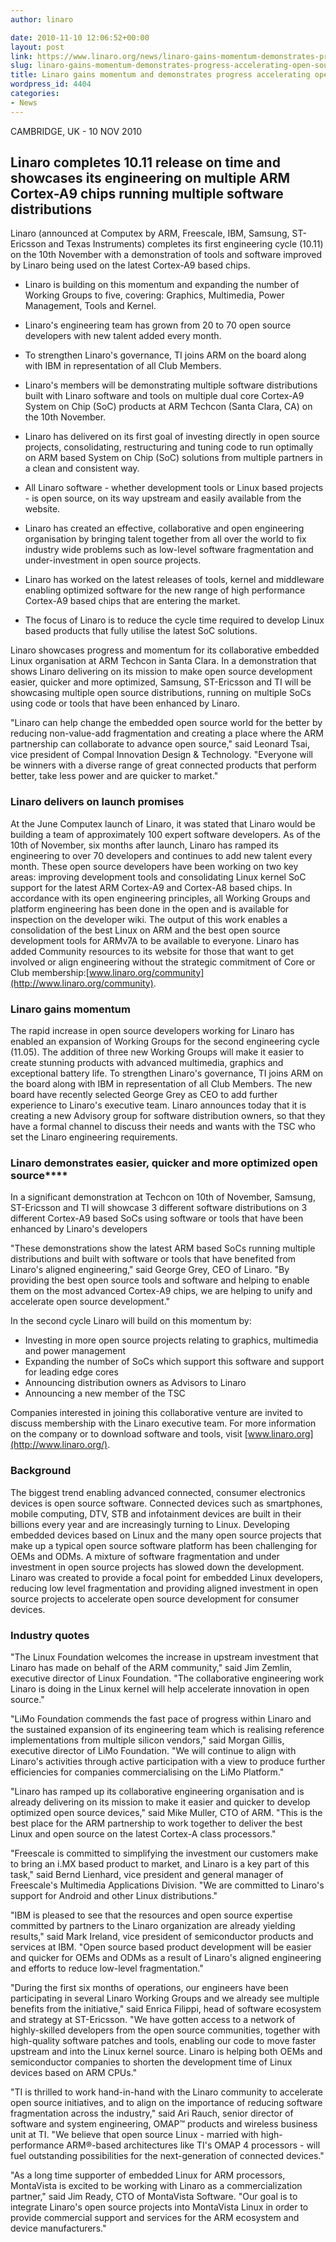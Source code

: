 ```yaml
---
author: linaro

date: 2010-11-10 12:06:52+00:00
layout: post
link: https://www.linaro.org/news/linaro-gains-momentum-demonstrates-progress-accelerating-open-source-development/
slug: linaro-gains-momentum-demonstrates-progress-accelerating-open-source-development
title: Linaro gains momentum and demonstrates progress accelerating open source development
wordpress_id: 4404
categories:
- News
---
```

CAMBRIDGE, UK - 10 NOV 2010

## Linaro completes 10.11 release on time and showcases its engineering on multiple ARM Cortex-A9 chips running multiple software distributions

Linaro (announced at Computex by ARM, Freescale, IBM, Samsung, ST-Ericsson and Texas Instruments) completes its first engineering cycle (10.11) on the 10th November with a demonstration of tools and software improved by Linaro being used on the latest Cortex-A9 based chips.
	
  * Linaro is building on this momentum and expanding the number of Working Groups to five, covering: Graphics, Multimedia, Power Management, Tools and Kernel.

	
  * Linaro's engineering team has grown from 20 to 70 open source developers with new talent added every month.

	
  * To strengthen Linaro's governance, TI joins ARM on the board along with IBM in representation of all Club Members.

	
  * Linaro's members will be demonstrating multiple software distributions built with Linaro software and tools on multiple dual core Cortex-A9 System on Chip (SoC) products at ARM Techcon (Santa Clara, CA) on the 10th November.

	
  * Linaro has delivered on its first goal of investing directly in open source projects, consolidating, restructuring and tuning code to run optimally on ARM based System on Chip (SoC) solutions from multiple partners in a clean and consistent way.

	
  * All Linaro software - whether development tools or Linux based projects - is open source, on its way upstream and easily available from the website.

	
  * Linaro has created an effective, collaborative and open engineering organisation by bringing talent together from all over the world to fix industry wide problems such as low-level software fragmentation and under-investment in open source projects.

	
  * Linaro has worked on the latest releases of tools, kernel and middleware enabling optimized software for the new range of high performance Cortex-A9 based chips that are entering the market.

	
  * The focus of Linaro is to reduce the cycle time required to develop Linux based products that fully utilise the latest SoC solutions.


Linaro showcases progress and momentum for its collaborative embedded Linux organisation at ARM Techcon in Santa Clara. In a demonstration that shows Linaro delivering on its mission to make open source development easier, quicker and more optimized, Samsung, ST-Ericsson and TI will be showcasing multiple open source distributions, running on multiple SoCs using code or tools that have been enhanced by Linaro.

"Linaro can help change the embedded open source world for the better by reducing non-value-add fragmentation and creating a place where the ARM partnership can collaborate to advance open source," said Leonard Tsai, vice president of Compal Innovation Design & Technology. "Everyone will be winners with a diverse range of great connected products that perform better, take less power and are quicker to market."

### Linaro delivers on launch promises

At the June Computex launch of Linaro, it was stated that Linaro would be building a team of approximately 100 expert software developers. As of the 10th of November, six months after launch, Linaro has ramped its engineering to over 70 developers and continues to add new talent every month. These open source developers have been working on two key areas: improving development tools and consolidating Linux kernel SoC support for the latest ARM Cortex-A9 and Cortex-A8 based chips. In accordance with its open engineering principles, all Working Groups and platform engineering has been done in the open and is available for inspection on the developer wiki. The output of this work enables a consolidation of the best Linux on ARM and the best open source development tools for ARMv7A to be available to everyone. Linaro has added Community resources to its website for those that want to get involved or align engineering without the strategic commitment of Core or Club membership:[www.linaro.org/community](http://www.linaro.org/community).

### Linaro gains momentum

The rapid increase in open source developers working for Linaro has enabled an expansion of Working Groups for the second engineering cycle (11.05). The addition of three new Working Groups will make it easier to create stunning products with advanced multimedia, graphics and exceptional battery life. To strengthen Linaro's governance, TI joins ARM on the board along with IBM in representation of all Club Members. The new board have recently selected George Grey as CEO to add further experience to Linaro's executive team. Linaro announces today that it is creating a new Advisory group for software distribution owners, so that they have a formal channel to discuss their needs and wants with the TSC who set the Linaro engineering requirements.

### Linaro demonstrates easier, quicker and more optimized open source****

In a significant demonstration at Techcon on 10th of November, Samsung, ST-Ericsson and TI will showcase 3 different software distributions on 3 different Cortex-A9 based SoCs using software or tools that have been enhanced by Linaro's developers

"These demonstrations show the latest ARM based SoCs running multiple distributions and built with software or tools that have benefited from Linaro's aligned engineering," said George Grey, CEO of Linaro. "By providing the best open source tools and software and helping to enable them on the most advanced Cortex-A9 chips, we are helping to unify and accelerate open source development."

In the second cycle Linaro will build on this momentum by:
	
  * Investing in more open source projects relating to graphics, multimedia and power management
  * Expanding the number of SoCs which support this software and support for leading edge cores
  * Announcing distribution owners as Advisors to Linaro
  * Announcing a new member of the TSC


Companies interested in joining this collaborative venture are invited to discuss membership with the Linaro executive team. For more information on the company or to download software and tools, visit [www.linaro.org](http://www.linaro.org/).

### Background

The biggest trend enabling advanced connected, consumer electronics devices is open source software. Connected devices such as smartphones, mobile computing, DTV, STB and infotainment devices are built in their billions every year and are increasingly turning to Linux. Developing embedded devices based on Linux and the many open source projects that make up a typical open source software platform has been challenging for OEMs and ODMs. A mixture of software fragmentation and under investment in open source projects has slowed down the development. Linaro was created to provide a focal point for embedded Linux developers, reducing low level fragmentation and providing aligned investment in open source projects to accelerate open source development for consumer devices.

### Industry quotes

"The Linux Foundation welcomes the increase in upstream investment that Linaro has made on behalf of the ARM community," said Jim Zemlin, executive director of Linux Foundation. "The collaborative engineering work Linaro is doing in the Linux kernel will help accelerate innovation in open source."

"LiMo Foundation commends the fast pace of progress within Linaro and the sustained expansion of its engineering team which is realising reference implementations from multiple silicon vendors," said Morgan Gillis, executive director of LiMo Foundation. "We will continue to align with Linaro's activities through active participation with a view to produce further efficiencies for companies commercialising on the LiMo Platform."

"Linaro has ramped up its collaborative engineering organisation and is already delivering on its mission to make it easier and quicker to develop optimized open source devices," said Mike Muller, CTO of ARM. "This is the best place for the ARM partnership to work together to deliver the best Linux and open source on the latest Cortex-A class processors."

"Freescale is committed to simplifying the investment our customers make to bring an i.MX based product to market, and Linaro is a key part of this task," said Bernd Lienhard, vice president and general manager of Freescale's Multimedia Applications Division. "We are committed to Linaro's support for Android and other Linux distributions."

"IBM is pleased to see that the resources and open source expertise committed by partners to the Linaro organization are already yielding results," said Mark Ireland, vice president of semiconductor products and services at IBM. "Open source based product development will be easier and quicker for OEMs and ODMs as a result of Linaro's aligned engineering and efforts to reduce low-level fragmentation."

"During the first six months of operations, our engineers have been participating in several Linaro Working Groups and we already see multiple benefits from the initiative," said Enrica Filippi, head of software ecosystem and strategy at ST-Ericsson. "We have gotten access to a network of highly-skilled developers from the open source communities, together with high-quality software patches and tools, enabling our code to move faster upstream and into the Linux kernel source. Linaro is helping both OEMs and semiconductor companies to shorten the development time of Linux devices based on ARM CPUs."

"TI is thrilled to work hand-in-hand with the Linaro community to accelerate open source initiatives, and to align on the importance of reducing software fragmentation across the industry," said Ari Rauch, senior director of software and system engineering, OMAP™ products and wireless business unit at TI. "We believe that open source Linux - married with high-performance ARM®-based architectures like TI's OMAP 4 processors - will fuel outstanding possibilities for the next-generation of connected devices."

"As a long time supporter of embedded Linux for ARM processors, MontaVista is excited to be working with Linaro as a commercialization partner," said Jim Ready, CTO of MontaVista Software. "Our goal is to integrate Linaro's open source projects into MontaVista Linux in order to provide commercial support and services for the ARM ecosystem and device manufacturers."
